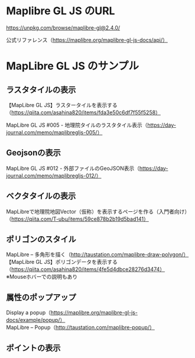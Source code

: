 # Maplibre GL JS のURL
https://unpkg.com/browse/maplibre-gl@2.4.0/  
  
公式リファレンス（https://maplibre.org/maplibre-gl-js-docs/api/）

# MapLibre GL JS のサンプル
## ラスタタイルの表示
【MapLibre GL JS】ラスタータイルを表示する（https://qiita.com/asahina820/items/fda3e50c6df7f55f5258）

MapLibre GL JS #005 - 地理院タイルのラスタタイル表示（https://day-journal.com/memo/maplibregljs-005/）

## Geojsonの表示
MapLibre GL JS #012 - 外部ファイルのGeoJSON表示（https://day-journal.com/memo/maplibregljs-012/）

## ベクタタイルの表示
MapLibreで地理院地図Vector（仮称）を表示するページを作る（入門者向け）（https://qiita.com/T-ubu/items/59ce878b2b19d5bad141）

## ポリゴンのスタイル
MapLibre – 多角形を描く（http://taustation.com/maplibre-draw-polygon/）  
【MapLibre GL JS】ポリゴンデータを表示する（https://qiita.com/asahina820/items/4fe5d4dbce28276d3474）  
※Mouseホバーでの説明もあり

## 属性のポップアップ
Display a popup（https://maplibre.org/maplibre-gl-js-docs/example/popup/）  
MapLibre – Popup（http://taustation.com/maplibre-popup/）

## ポイントの表示

